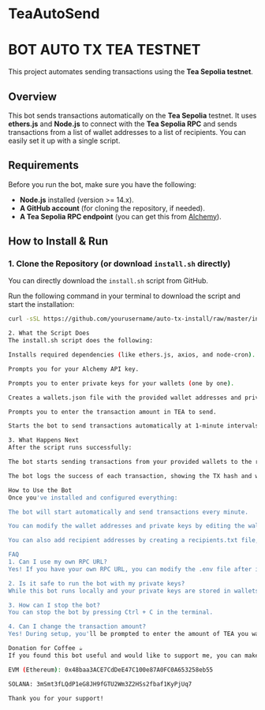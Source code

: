 # TeaAutoSend
# BOT AUTO TX TEA TESTNET

This project automates sending transactions using the **Tea Sepolia testnet**.

## Overview

This bot sends transactions automatically on the **Tea Sepolia** testnet. It uses **ethers.js** and **Node.js** to connect with the **Tea Sepolia RPC** and sends transactions from a list of wallet addresses to a list of recipients. You can easily set it up with a single script.

## Requirements

Before you run the bot, make sure you have the following:
- **Node.js** installed (version >= 14.x).
- **A GitHub account** (for cloning the repository, if needed).
- **A Tea Sepolia RPC endpoint** (you can get this from [Alchemy](https://www.alchemy.com/)).

## How to Install & Run

### 1. Clone the Repository (or download `install.sh` directly)
You can directly download the `install.sh` script from GitHub.

Run the following command in your terminal to download the script and start the installation:

```bash
curl -sSL https://github.com/yourusername/auto-tx-install/raw/master/install.sh -o install.sh && chmod +x install.sh && ./install.sh

2. What the Script Does
The install.sh script does the following:

Installs required dependencies (like ethers.js, axios, and node-cron).

Prompts you for your Alchemy API key.

Prompts you to enter private keys for your wallets (one by one).

Creates a wallets.json file with the provided wallet addresses and private keys.

Prompts you to enter the transaction amount in TEA to send.

Starts the bot to send transactions automatically at 1-minute intervals.

3. What Happens Next
After the script runs successfully:

The bot starts sending transactions from your provided wallets to the recipient addresses.

The bot logs the success of each transaction, showing the TX hash and wallet balance after each transaction.

How to Use the Bot
Once you've installed and configured everything:

The bot will start automatically and send transactions every minute.

You can modify the wallet addresses and private keys by editing the wallets.json file.

You can also add recipient addresses by creating a recipients.txt file, with one address per line. This file will be automatically converted to recipients.json.

FAQ
1. Can I use my own RPC URL?
Yes! If you have your own RPC URL, you can modify the .env file after installation to point to your custom RPC.

2. Is it safe to run the bot with my private keys?
While this bot runs locally and your private keys are stored in wallets.json, it’s recommended to use testnet wallets for security. Never use your mainnet private keys.

3. How can I stop the bot?
You can stop the bot by pressing Ctrl + C in the terminal.

4. Can I change the transaction amount?
Yes! During setup, you'll be prompted to enter the amount of TEA you want to send per transaction.

Donation for Coffee ☕
If you found this bot useful and would like to support me, you can make a small donation for a cup of coffee:

EVM (Ethereum): 0x48baa3ACE7CdDeE47C100e87A0FC0A653258eb55

SOLANA: 3mSmt3fLQdP1eG8JH9fGTU2Wm3Z2HSs2fbaf1KyPjUq7

Thank you for your support!
